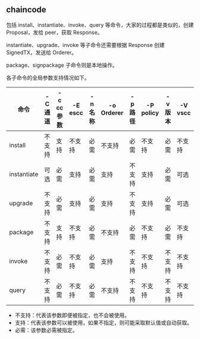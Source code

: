 ## chaincode
包括 install、instantiate、invoke、query 等命令，大家的过程都是类似的，创建 Proposal，发给 peer，获取 Response。

instantiate、upgrade、invoke 等子命令还需要根据 Response 创建 SignedTX，发送给 Orderer。

package、signpackage 子命令则是本地操作。

各子命令的全局参数支持情况如下。

| 命令 |-C 通道| -c cc 参数| -E escc | -n 名称 | -o Orderer | -p 路径 | -P policy | -v 版本 | -V vscc |
| -- | -- | -- | -- | -- | -- | -- | -- | -- | -- |
| install|不支持| 支持 |不支持|必需|不支持|必需|不支持| 必需 | 不支持 |
| instantiate|可选| 必需 |支持|必需|支持|不支持|支持|必需 | 可选 |
| upgrade|不支持| 必需 |支持|必需|支持|不支持|支持| 必需| 可选 |
| package|不支持| 支持 |不支持|必需|不支持|必需|不支持|必需 | 不支持|
| invoke |不支持| 必需 |不支持|必需|支持|不支持|不支持|不支持|不支持 |
| query |不支持| 必需 |不支持|必需|不支持|不支持|不支持|不支持|不支持 |

* 不支持：代表该参数即便被指定，也不会被使用。
* 支持：代表该参数可以被使用，如果不指定，则可能采取默认值或自动获取。
* 必需：该参数必需被指定。